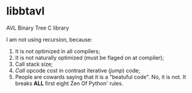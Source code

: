# libbtavl
AVL Binary Tree C library  

I am not using recursion, because:  
1) It is not optimized in all compilers;  
2) It is not naturally optimized (must be flaged on at compiler);  
3) Call stack size;  
4) _Call_ opcode cost in contrast iterative (_jump_) code;  
5) People are cowards saying that it is a "beatuful code". No, it is not. It breaks **ALL** first eight Zen Of Python' rules.
